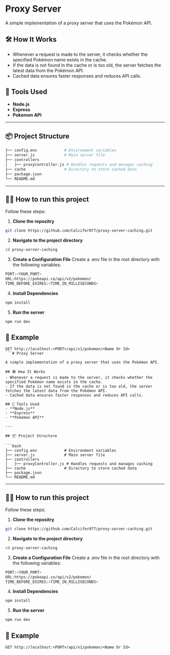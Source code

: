 # Proxy Server

A simple implementation of a proxy server that uses the Pokémon API.

## 🛠️ How It Works

- Whenever a request is made to the server, it checks whether the specified Pokémon name exists in the cache.
- If the data is not found in the cache or is too old, the server fetches the latest data from the Pokémon API.
- Cached data ensures faster responses and reduces API calls.

## 🚀 Tools Used

- **Node.js**
- **Express**
- **Pokemon API**

---

## 📦 Project Structure

```bash
├── config.env            # Environment variables
├── server.js             # Main server file
├── controllers
│   ├── proxyController.js # Handles requests and manages caching
├── cache                 # Directory to store cached data
├── package.json
└── README.md
```

---

## 🧑‍💻 How to run this project

Follow these steps:

1. **Clone the repositry**

```bash
git clone https://github.com/Calcifer077/proxy-server-caching.git
```

2. **Navigate to the project directory**

```bash
cd proxy-server-caching
```

3. **Create a Configuration File**
   Create a .env file in the root directory with the following variables:

```bash
PORT:<YOUR_PORT>
URL:https://pokeapi.co/api/v2/pokemon/
TIME_BEFORE_EXIRES:<TIME_IN_MILLISECONDS>
```

4. **Install Dependencies**

```bash
npm install
```

5. **Run the server**

```bash
npm run dev
```

## 🎯 Example

````
GET http://localhost:<PORT>/api/v1/pokemon/<Name Or Id>
```# Proxy Server

A simple implementation of a proxy server that uses the Pokémon API.

## 🛠️ How It Works
- Whenever a request is made to the server, it checks whether the specified Pokémon name exists in the cache.
- If the data is not found in the cache or is too old, the server fetches the latest data from the Pokémon API.
- Cached data ensures faster responses and reduces API calls.

## 🚀 Tools Used
- **Node.js**
- **Express**
- **Pokémon API**

---

## 📦 Project Structure

```bash
├── config.env            # Environment variables
├── server.js             # Main server file
├── controllers
│   ├── proxyController.js # Handles requests and manages caching
├── cache                 # Directory to store cached data
├── package.json
└── README.md
````

---

## 🧑‍💻 How to run this project

Follow these steps:

1. **Clone the repositry**

```bash
git clone https://github.com/Calcifer077/proxy-server-caching.git
```

2. **Navigate to the project directory**

```bash
cd proxy-server-caching
```

3. **Create a Configuration File**
   Create a .env file in the root directory with the following variables:

```bash
PORT:<YOUR_PORT>
URL:https://pokeapi.co/api/v2/pokemon/
TIME_BEFORE_EXIRES:<TIME_IN_MILLISECONDS>
```

4. **Install Dependencies**

```bash
npm install
```

5. **Run the server**

```bash
npm run dev
```

## 🎯 Example

```
GET http://localhost:<PORT>/api/v1/pokemon/<Name Or Id>
```
